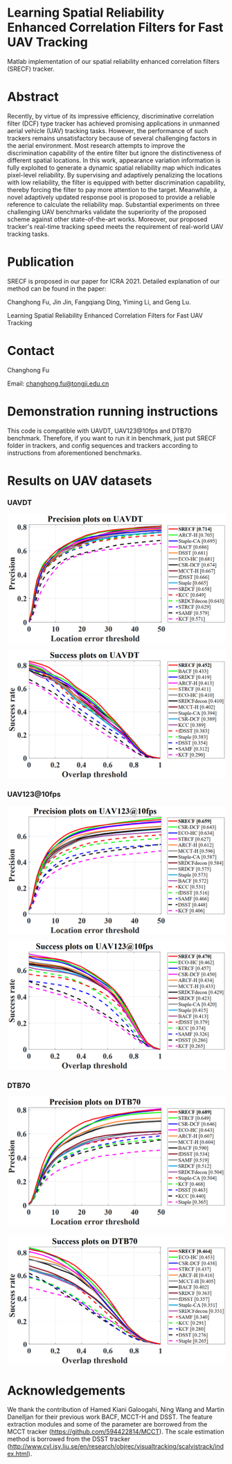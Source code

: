 # Learning Spatial Reliability Enhanced Correlation Filters for Fast UAV Tracking  
Matlab implementation of our spatial reliability enhanced correlation filters (SRECF) tracker.

# Abstract

Recently, by virtue of its impressive efficiency, discriminative correlation filter (DCF) type tracker has achieved promising applications in unmanned aerial vehicle (UAV) tracking tasks. However, the performance of such trackers remains unsatisfactory because of several challenging factors in the aerial environment. Most research attempts to improve the discrimination capability of the entire filter but ignore the distinctiveness of different spatial locations. In this work, appearance variation information is fully exploited to generate a dynamic spatial reliability map which indicates pixel-level reliability. By supervising and adaptively penalizing the locations with low reliability, the filter is equipped with better discrimination capability, thereby forcing the filter to pay more attention to the target. Meanwhile, a novel adaptively updated response pool is proposed to provide a reliable reference to calculate the reliability map. Substantial experiments on three challenging UAV benchmarks validate the superiority of the proposed scheme against other state-of-the-art works. Moreover, our proposed tracker's real-time tracking speed meets the requirement of real-world UAV tracking tasks.

# Publication

SRECF is proposed in our paper for ICRA 2021. Detailed explanation of our method can be found in the paper:

Changhong Fu, Jin Jin, Fangqiang Ding, Yiming Li, and Geng Lu.

Learning Spatial Reliability Enhanced Correlation Filters for Fast UAV Tracking  

# Contact

Changhong Fu

Email: [changhong.fu@tongji.edu.cn](mailto:changhong.fu@tongji.edu.cn)

# Demonstration running instructions

This code is compatible with UAVDT, UAV123@10fps and DTB70 benchmark. Therefore, if you want to run it in benchmark, just put SRECF folder in trackers, and config sequences and trackers according to instructions from aforementioned benchmarks. 

# Results on UAV datasets

### UAVDT

![](results_OPE/UAVDT/error.png)

![](results_OPE/UAVDT/overlap.png)

### UAV123@10fps

![](results_OPE/UAV123_10fps/error.png)

![](results_OPE/UAV123_10fps/overlap.png)

### DTB70

![](results_OPE/DTB70/eror.png)

### ![](results_OPE/DTB70/overlap.png)



# Acknowledgements

We thank the contribution of Hamed Kiani Galoogahi, Ning Wang and Martin Danelljan for their previous work BACF,  MCCT-H and DSST.  The feature extraction modules and some of the parameter are borrowed from the MCCT tracker (https://github.com/594422814/MCCT). The scale estimation method is borrowed from the DSST tracker (http://www.cvl.isy.liu.se/en/research/objrec/visualtracking/scalvistrack/index.html).

